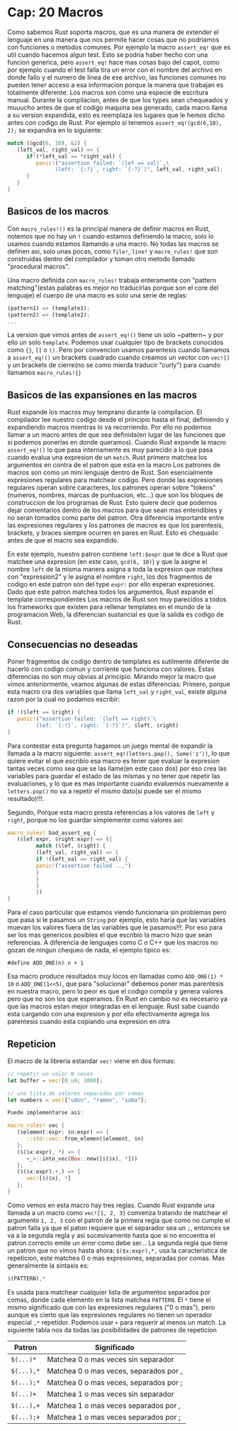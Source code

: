 # Cap: 20 Macros

Como sabemos Rust soporta macros, que es una manera de extender el lenguaje
en una manera que nos permite hacer cosas que no podriamos con funciones o
metodos comunes. Por ejemplo la macro `assert_eq!` que es util cuando hacemos
algun test. Esto se podria haber hecho con una funcion generica, pero
`assert_eq!` hace mas cosas bajo del capot, como por ejemplo cuando el test
falla tira un error con el nombre del archivo en donde fallo y el numero de
linea de ese archivo, las funciones comunes no pueden tener acceso a esa
informacion porque la manera que trabajan es totalmente diferente. Los macros
son como una especie de escritura manual. Durante la compilacion, antes de
que los types sean chequeados y muuucho antes de que el codigo maquina sea
generado, cada macro llama a su version expandida, esto es reemplaza los
lugares que le hemos dicho antes con codigo de Rust. Por ejemplo si tenemos
`assert_eq!(gcd(6,10), 2);` se expandira en lo siguiente:

```rust
match (&gcd(6, 10), &2) {
   (left_val, right_val) => {
      if!(*left_val == *right_val) {
         panic!("assertion failed: `(lef == val)`,\
               (left: `{:?}`, right: `{:?}`)", left_val, right_val);
      }
   }
}
```

## Basicos de los macros

Con `macro_rules!()` es la principal manera de definir macros en Rust,
notemos que no hay un `!` cuando estamos definiendo la macro, solo lo usamos
cuando estamos llamando a una macro. No todas las macros se definen asi, solo
unas pocas, como `file!`, `line!` y `macro_rules!` que son construidas dentro
del compilador y toman otro metodo llamado "procedural macros".

Una macro definida con `macro_rules!` trabaja enteramente con "pattern
matching"(estas palabras es mejor no traducirlas porque son el core del
lenguaje) el cuerpo de una macro es solo una serie de reglas:

```rust
(pattern1) => (template1);
(pattern2) => (template2);
...
```

La version que vimos antes de `assert_eq!()` tiene un solo ~pattern~ y por
ello un solo `template`. Podemos usar cualquier tipo de brackets conocidos
como `{}`, `[]` o `()`. Pero por convencion usamos parentesis cuando llamamos
a `assert_eq!()` un brackets cuadrado cuando creamos un vector con `vec![]` y
un brackets de cierre(no se como mierda traducir "curly") para cuando
llamamos `macro_rules!{}`

## Basicos de las expansiones en las macros

Rust expande los macros muy temprano durante la compilacion. El compilador
lee nuestro codigo desde el principio hasta el final, definiendo y
expandiendo macros mientras lo va recorriendo. Por ello no podemos llamar a
un macro antes de que sea definida(en lugar de las funciones que si podemos
ponerlas en donde queramos). Cuando Rust expande la macro `assert_eq!()` lo
que pasa internamente es muy parecido a lo que pasa cuando evalua una
expresion de un `match`. Rust primero matchea los argumentos en contra de el
patron que esta en la macro
Los patrones de macros son como un mini lenguaje dentro de Rust. Son
esencialmente expresiones regulares para matchear codigo. Pero donde las
expresiones regulares operan sobre caracteres, los patrones operan sobre
"tokens" (numeros, nombres, marcas de puntuacion, etc...) que son los bloques
de construccion de los programas de Rust. Esto quiere decir que podemos dejar
comentarios dentro de los macros para que sean mas entendibles y no seran
tomados como parte del patron. Otra diferencia importante entre las
expresiones regulares y los patrones de macros es que los parentesis,
brackets, y braces siempre ocurren en pares en Rust. Esto es chequado antes
de que el macro sea expandido.

En este ejemplo, nuestro patron contiene `left:$expr` que le dice a Rust que
matchee una expresion (en este caso, `gcd(6, 10)`) y que la asigne el nombre
`left` de la misma manera asigna a toda la expresion que matchea con
"expression2" y le asigna el nombre `right`, los dos fragmentos de codigo en
este patron son del type `expr:` por ello esperan expresiones. Dado que este
patron matchea todos los argumentos, Rust expande el template
correspondientes
Los macros de Rust son muy parecidos a todos los frameworks que existen para
rellenar templates en el mundo de la programacion Web, la diferencian
sustancial es que la salida es codigo de Rust.

## Consecuencias no deseadas

Poner fragmentos de codigo dentro de templates es sutilmente diferente de
hacerlo con codigo comun y corriente que funciona con valores. Estas
diferencias no son muy obvias al principio. Mirando mejor la macro que vimos
anteriormente, veamos algunas de estas diferencias:
Primero, porque esta macro cra dos variables que llama `left_val` y
`right_val`, existe alguna razon por la cual no podamos escribir:


```rust
if !($left == $right) {
   panic!("assertion failed: `(left == right)`\
         (lef: `{:?}`, right: `{:?}`)", $left, $right)
}
```

Para contestar esta pregunta hagamos un juego mental de expandir la llamada
a la macro siguiente: `assert_eq!(letters.pop(), Some('z'))`, lo que quiere
evitar el que escribio esa macro es tener que evaluar la expresion tantas
veces como sea que se las llame(en este caso dos) por eso crea las variables
para guardar el estado de las mismas y no tener que repetir las evaluaciones,
y lo que es mas importante cuando evaluemos nuevamente a `letters.pop()` no
va a repetir el mismo dato(si puede ser el mismo resultado)!!!.

Segundo, Porque esta macro presta referencias a los valores de `left` y
`right`, porque no los guardar simplemente como valores asi:


```rust
macro_rules! bad_assert_eq {
   ($lef:expr, $right:expr) => ({
         match ($lef, $right) {
         (left_val, right_val) => {
         if !(left_val == right_val) {
         panic!("assertion failed ...")
         }
         }
         }
         })
}
```

Para el caso particular que estamos viendo funcionaria sin problemas pero que
pasa si le pasamos un `String` por ejemplo, esto haria que las variables
muevan los valores fuera de las variables que le pasamos!!!. Por eso para ser
los mas genericos posibles el que escribio la macro hizo que sean
referencias. A diferencia de lenguajes como C o C++ que los macros no gozan
de ningun chequeo de nada, el ejemplo tipico es:

`#define ADD_ONE(n) n + 1`

Esa macro produce resultados muy locos en llamadas como `ADD_ONE(1) * 10` o
`ADD_ONE(1<<5)`, que para "solucionar" debemos poner mas parentesis en
nuestra macro, pero lo peor es que el codigo compila y genera valores pero
que no son los que esperamos. En Rust en cambio no es necesario ya que las
macros estan mejor integradas en el lenguaje. Rust sabe cuando esta cargando
con una expresion y por ello efectivamente agrega los parentesis cuando esta
copiando una expresion en otra

## Repeticion

El macro de la libreria estandar `vec!` viene en dos formas:

```rust
// repetir un valor N veces
let buffer = vec![0_u8; 1000];

// una lista de valores separados por comas
let numbers = vec!["udon", "ramen", "soba"];

Puede implementarse asi:
```

```rust
macro_rules! vec {
   ($element:expr; $n:expr) => {
      ::std::vec::from_elemen($element, $n)
   };
   ($($x:expr), *) => {
      <_>::into_vec(Box::new([$($x), *]))
   };
   ($($x:expr),+,) => {
      vec![$($x), *]
   };
}
```

Como vemos en esta macro hay tres reglas. Cuando Rust expande una llamada a
un macro como `vec![1, 2, 3]` comienza tratando de matchear el argumento
`1, 2, 3` con el patron de la primera regla que como no cumple el patron
falla ya que el paton requiere que el separador sea un `;`, entonces se va a
la segunda regla y asi sucesivamente hasta que si no encuentra el patron
correcto emite un error como debe ser...
La segunda regla que tiene un patron que no vimos hasta ahora:
`$($x:expr),*,` usa la caracteristica de repeticion, este matchea 0 o mas
expresiones, separadas por comas. Mas generalmente la sintaxis es:

```rust
$(PATTERN),*
```
Es usada para matchear cualquier lista de argumentos separados por comas,
donde cada elemento en la lista matchea `PATTERN`. El `*` tiene el mismo
significado que con las expresiones regulares ("0 o mas"), pero aunque es
cierto que las expresiones regulares no tienen un operador especial `,*`
repetidor. Podemos usar `+` para requerir al menos un match. La siguiente
tabla nos da todas las posibilidades de patrones de repeticion


 | Patron           | Significado                                |
 | ---              | ---                                        |
 | `$(...)*`        | Matchea 0 o mas veces sin separador        |
 | `$(...),*`       | Matchea 0 o mas veces, separados por ,     |
 | `$(...);*`       | Matchea 0 o mas veces, separados por ;     |
 | `$(...)+`        | Matchea 1 o mas veces sin separador        |
 | `$(...),+`       | Matchea 1 o mas veces separados por ,      |
 | `$(...);+`       | Matchea 1 o mas veces separados por ;      |


